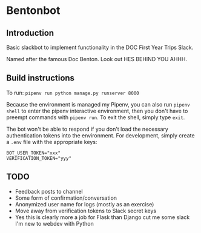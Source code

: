 # Bentonbot
## Introduction
Basic slackbot to implement functionality in the DOC First Year Trips Slack. 

Named after the famous Doc Benton. Look out HES BEHIND YOU AHHH.

## Build instructions
To run: `pipenv run python manage.py runserver 8000`

Because the environment is managed my Pipenv, you can also run `pipenv shell` to enter the pipenv interactive environment, then you don't have to preempt commands with `pipenv run`. To exit the shell, simply type `exit`.

The bot won't be able to respond if you don't load the necessary authentication tokens into the environment. For development, simply create a `.env` file with the appropriate keys:
```
BOT_USER_TOKEN="xxx"
VERIFICATION_TOKEN="yyy"
```

## TODO
* Feedback posts to channel
* Some form of confirmation/conversation
* Anonymized user name for logs (mostly as an exercise)
* Move away from verification tokens to Slack secret keys
* Yes this is clearly more a job for Flask than Django cut me some slack I'm new to webdev with Python

